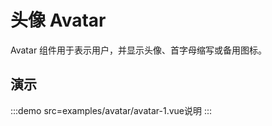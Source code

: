 # 头像 Avatar

Avatar 组件用于表示用户，并显示头像、首字母缩写或备用图标。

## 演示

:::demo src=examples/avatar/avatar-1.vue说明 :::
